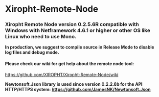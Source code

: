 # Xiropht-Remote-Node
<h3>Xiropht Remote Node version 0.2.5.6R compatible with Windows with Netframework 4.6.1 or higher or other OS like Linux who need to use Mono.</h3>

**In production, we suggest to compile source in Release Mode to disable log files and debug mode.**

<h4>Please check our wiki for get help about the remote node tool:</h4>

https://github.com/XIROPHT/Xiropht-Remote-Node/wiki

**Newtonsoft.Json library is used since version 0.2.2.8b for the API HTTP/HTTPS system: https://github.com/JamesNK/Newtonsoft.Json**

